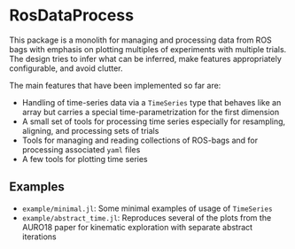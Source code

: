 # RosDataProcess

This package is a monolith for managing and processing data from ROS bags with
emphasis on plotting multiples of experiments with multiple trials.
The design tries to infer what can be inferred, make features appropriately
configurable, and avoid clutter.

The main features that have been implemented so far are:
* Handling of time-series data via a `TimeSeries` type that behaves like an
  array but carries a special time-parametrization for the first dimension
* A small set of tools for processing time series especially for resampling,
  aligning, and processing sets of trials
* Tools for managing and reading collections of ROS-bags and for processing
  associated `yaml` files
* A few tools for plotting time series

## Examples

* `example/minimal.jl`: Some minimal examples of usage of `TimeSeries`
* `example/abstract_time.jl`: Reproduces several of the plots from the AURO18
  paper for kinematic exploration with separate abstract iterations
